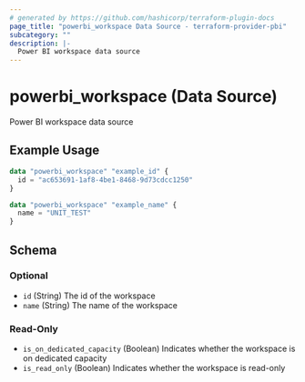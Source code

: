```yaml
---
# generated by https://github.com/hashicorp/terraform-plugin-docs
page_title: "powerbi_workspace Data Source - terraform-provider-pbi"
subcategory: ""
description: |-
  Power BI workspace data source
---
```


# powerbi_workspace (Data Source)

Power BI workspace data source

## Example Usage

```terraform
data "powerbi_workspace" "example_id" {
  id = "ac653691-1af8-4be1-8468-9d73cdcc1250"
}

data "powerbi_workspace" "example_name" {
  name = "UNIT_TEST"
}
```

<!-- schema generated by tfplugindocs -->
## Schema

### Optional

- `id` (String) The id of the workspace
- `name` (String) The name of the workspace

### Read-Only

- `is_on_dedicated_capacity` (Boolean) Indicates whether the workspace is on dedicated capacity
- `is_read_only` (Boolean) Indicates whether the workspace is read-only
